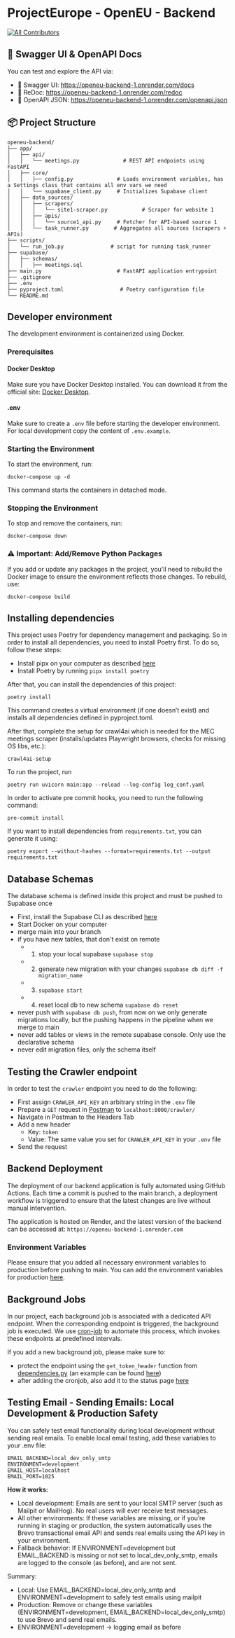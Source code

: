 # ProjectEurope - OpenEU - Backend

<!-- ALL-CONTRIBUTORS-BADGE:START - Do not remove or modify this section -->

[![All Contributors](https://img.shields.io/badge/all_contributors-16-orange.svg?style=flat-square)](#contributors-)

<!-- ALL-CONTRIBUTORS-BADGE:END -->

## 📘 Swagger UI & OpenAPI Docs

You can test and explore the API via:

- 🧪 Swagger UI: https://openeu-backend-1.onrender.com/docs
- 📕 ReDoc: https://openeu-backend-1.onrender.com/redoc
- 🧾 OpenAPI JSON: https://openeu-backend-1.onrender.com/openapi.json

## 📦 Project Structure

```
openeu-backend/
├── app/
│   ├── api/
│   │   └── meetings.py              # REST API endpoints using FastAPI
│   ├── core/
│   │   ├── config.py              # Loads environment variables, has a Settings class that contains all env vars we need
│   │   └── supabase_client.py     # Initializes Supabase client
│   ├── data_sources/
│   │   ├── scrapers/
│   │   │   └── site1-scraper.py           # Scraper for website 1
│   │   ├── apis/
│   │   │   └── source1_api.py     # Fetcher for API-based source 1
│   │   └── task_runner.py        # Aggregates all sources (scrapers + APIs)
├── scripts/
│   └── run_job.py               # script for running task_runner
├── supabase/
│   ├── schemas/
│   │   ├── meetings.sql
├── main.py                        # FastAPI application entrypoint
├── .gitignore
├── .env
├── pyproject.toml                  # Poetry configuration file
└── README.md
```

## Developer environment
The development environment is containerized using Docker.

### Prerequisites
#### Docker Desktop
Make sure you have Docker Desktop installed. You can download it from the official site: [Docker Desktop](https://www.docker.com/products/docker-desktop/).
#### .env
Make sure to create a `.env` file before starting the developer environment. For local development copy the content of `.env.example`.

### Starting the Environment
To start the environment, run:
```
docker-compose up -d
```
This command starts the containers in detached mode.

### Stopping the Environment
To stop and remove the containers, run:
```
docker-compose down
```
### ⚠️ Important: Add/Remove Python Packages
If you add or update any packages in the project, you'll need to rebuild the Docker image to ensure the environment reflects those changes. To rebuild, use:
```
docker-compose build
```

## Installing dependencies
This project uses Poetry for dependency management and packaging. So in order to install all dependencies, you need to install Poetry first. To do so, follow these steps:
- Install pipx on your computer as described [here](https://pipx.pypa.io/stable/installation/)
- Install Poetry by running ```pipx install poetry```

After that, you can install the dependencies of this project:
```
poetry install
```

This command creates a virtual environment (if one doesn’t exist) and installs all dependencies defined in pyproject.toml. 

After that, complete the setup for crawl4ai which is needed for the MEC meetings scraper (installs/updates Playwright browsers, checks for missing OS libs, etc.):

```
crawl4ai-setup
```

To run the project, run 
```
poetry run uvicorn main:app --reload --log-config log_conf.yaml
```

In order to activate pre commit hooks, you need to run the following command:
```
pre-commit install
```

If you want to install dependencies from `requirements.txt`, you can generate it using:
```
poetry export --without-hashes --format=requirements.txt --output requirements.txt
```

## Database Schemas
The database schema is defined inside this project and must be pushed to Supabase once 
- First, install the Supabase CLI as described [here](https://supabase.com/docs/guides/local-development/cli/getting-started#installing-the-supabase-cli)
- Start Docker on your computer
- merge main into your branch
- if you have new tables, that don't exist on remote
  - 1. stop your local supabase `supabase stop`
  - 2. generate new migration with your changes `supabase db diff -f migration_name`
  - 3. `supabase start`
  - 4. reset local db to new schema `supabase db reset`
- never push with `supabase db push`, from now on we only generate migrations locally, but the pushing happens in the pipeline when we merge to main
- never add tables or views in the remote supabase console. Only use the declarative schema
- never edit migration files, only the schema itself

## Testing the Crawler endpoint
In order to test the `crawler` endpoint you need to do the following: 
 - First assign `CRAWLER_API_KEY` an arbitrary string in the `.env` file
 - Prepare a `GET` request in [Postman](https://www.postman.com/downloads/) to `localhost:8000/crawler/`
 - Navigate in Postman to the Headers Tab
 - Add a new header 
   - Key: `token` 
   - Value: The same value you set for `CRAWLER_API_KEY` in your `.env` file 
 - Send the request

## Backend Deployment
The deployment of our backend application is fully automated using GitHub Actions.
Each time a commit is pushed to the main branch, a deployment workflow is triggered to ensure that the latest changes are live without manual intervention.

The application is hosted on Render, and the latest version of the backend can be accessed at: ```https://openeu-backend-1.onrender.com```

### Environment Variables
Please ensure that you added all necessary environment variables to production before pushing to main.
You can add the environment variables for production [here](https://dashboard.render.com/web/srv-d0vdf7vfte5s739i276g/env).

## Background Jobs
In our project, each background job is associated with a dedicated API endpoint. 
When the corresponding endpoint is triggered, the background job is executed.
We use [cron-job](https://console.cron-job.org/) to automate this process, which invokes these endpoints at predefined intervals.

If you add a new background job, please make sure to: 
- protect the endpoint using the `get_token_header` function from [dependencies.py](./app/dependencies.py) (an example can be found [here](./app/api/crawler.py))
- after adding the cronjob, also add it to the status page [here](https://console.cron-job.org/statuspages/26586)



## Testing Email  - Sending Emails: Local Development & Production Safety
You can safely test email functionality during local development without sending real emails. To enable local email testing, add these variables to your .env file:

```
EMAIL_BACKEND=local_dev_only_smtp
ENVIRONMENT=development
EMAIL_HOST=localhost
EMAIL_PORT=1025
```
**How it works:**
- Local development: Emails are sent to your local SMTP server (such as Mailpit or MailHog). No real users will ever receive test messages.
- All other environments: If these variables are missing, or if you’re running in staging or production, the system automatically uses the Brevo transactional email API and sends real emails using the API key in your environment.
- Fallback behavior: If ENVIRONMENT=development but EMAIL_BACKEND is missing or not set to local_dev_only_smtp, emails are logged to the console (as before), and are not sent.

Summary:
- Local: Use EMAIL_BACKEND=local_dev_only_smtp and ENVIRONMENT=development to safely test emails using mailpit
- Production: Remove or change these variables (ENVIRONMENT=development, EMAIL_BACKEND=local_dev_only_smtp) to use Brevo and send real emails.
- ENVIRONMENT=development -> logging email as before